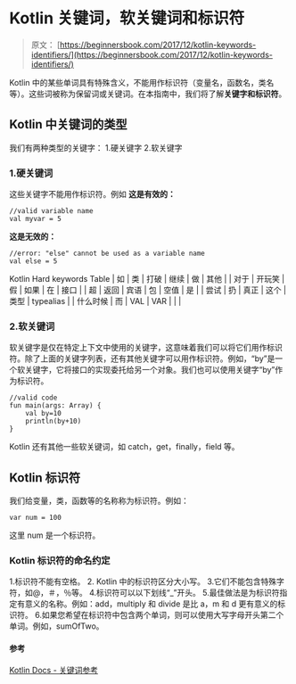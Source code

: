 # Kotlin 关键词，软关键词和标识符

> 原文： [https://beginnersbook.com/2017/12/kotlin-keywords-identifiers/](https://beginnersbook.com/2017/12/kotlin-keywords-identifiers/)

Kotlin 中的某些单词具有特殊含义，不能用作标识符（变量名，函数名，类名等）。这些词被称为保留词或关键词。在本指南中，我们将了解**关键字和标识符**。

## Kotlin 中关键词的类型

我们有两种类型的关键字：
1.硬关键字
2.软关键字

### 1.硬关键词

这些关键字不能用作标识符。例如
**这是有效的：**

```
//valid variable name
val myvar = 5
```

**这是无效的：**

```
//error: "else" cannot be used as a variable name
val else = 5
```

<caption>Kotlin Hard keywords Table</caption>
| 如 | 类 | 打破 | 继续 | 做 | 其他 |
| 对于 | 开玩笑 | 假 | 如果 | 在 | 接口 |
| 超 | 返回 | 宾语 | 包 | 空值 | 是 |
| 尝试 | 扔 | 真正 | 这个 | 类型 | typealias |
| 什么时候 | 而 | VAL | VAR |  |  |

### 2.软关键词

软关键字是仅在特定上下文中使用的关键字，这意味着我们可以将它们用作标识符。除了上面的关键字列表，还有其他关键字可以用作标识符。例如，“by”是一个软关键字，它将接口的实现委托给另一个对象。我们也可以使用关键字“by”作为标识符。

```
//valid code
fun main(args: Array) {
    val by=10
    println(by+10)
}
```

Kotlin 还有其他一些软关键词，如 catch，get，finally，field 等。

## Kotlin 标识符

我们给变量，类，函数等的名称称为标识符。例如：

```
var num = 100
```

这里 num 是一个标识符。

### Kotlin 标识符的命名约定

1.标识符不能有空格。
2\. Kotlin 中的标识符区分大小写。
3.它们不能包含特殊字符，如@，＃，％等。
4.标识符可以以下划线“_”开头。
5.最佳做法是为标识符指定有意义的名称。例如：add，multiply 和 divide 是比 a，m 和 d 更有意义的标识符。
6.如果您希望在标识符中包含两个单词，则可以使用大写字母开头第二个单词。例如，sumOfTwo。

#### 参考

[Kotlin Docs - 关键词参考](https://kotlinlang.org/docs/reference/keyword-reference.html)